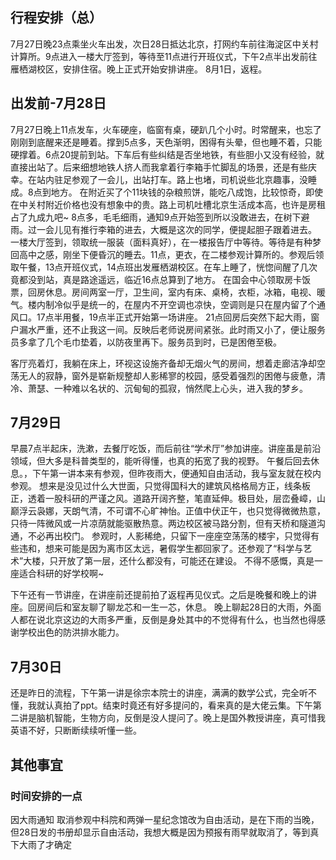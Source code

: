 <div style="display:none;" class="author">
{
    "title": "国科大暑期班-北京五日游",
    "date" : "2025-07-26",
    "weather" : "sunny",
    "description": "心情大概像是朝圣吧",
    "tag" : ["生活","旅行"]
}
</div>

## 行程安排（总）
7月27日晚23点乘坐火车出发，次日28日抵达北京，打网约车前往海淀区中关村计算所。9点进入一楼大厅签到，等待至11点进行开班仪式，下午2点半出发前往雁栖湖校区，安排住宿。晚上正式开始安排讲座。
8月1日，返程。

## 出发前-7月28日
7月27日晚上11点发车，火车硬座，临窗有桌，硬趴几个小时。时常醒来，也忘了刚刚到底醒来还是睡着。撑到5点多，天色渐明，困得有头晕，但也睡不着，只能硬撑着。6点20提前到站。下车后有些纠结是否坐地铁，有些胆小又没有经验，就直接出站了。后来细想地铁人挤人而我拿着行李箱手忙脚乱的场景，还是有些庆幸。在站内驻足参观了一会儿，出站打车。路上也堵，司机说些北京趣事，没睡成。8点到地方。
在附近买了个11块钱的杂粮煎饼，能吃八成饱，比较惊奇，即使在中关村附近价格也没有想象中的贵。路上司机吐槽北京生活成本高，也许是房租占了九成九吧~
8点多，毛毛细雨，通知9点开始签到所以没敢进去，在树下避雨。过一会儿见有推行李箱的进去，大概是这次的同学，便提起胆子跟着进去。
一楼大厅签到，领取统一服装（面料真好），在一楼报告厅中等待。等待是有种梦回高中之感，刚坐下便昏沉的睡去。11点，更衣，在二楼参观计算所的。参观后领取午餐，13点开班仪式，14点班出发雁栖湖校区。在车上睡了，恍惚间醒了几次竟都没到站，真是路途遥远，临近16点总算到了地方。
在国会中心领取房卡饭票，回房休息。房间两室一厅，卫生间，室内有床、桌椅，衣柜，冰箱，电视、暖气。楼内制冷似乎是统一的，在屋内不开空调也凉快，空调则是只在屋内留了个通风口。17点半用餐，19点半正式开始第一场讲座。
21点回房后突然下起大雨，窗户漏水严重，还不止我这一间。反映后老师说房间紧张。此时雨又小了，便让服务员多拿了几个毛巾垫着，以防夜里再下。服务员到时，已是困倦至极。

客厅亮着灯，我躺在床上，环视这设施齐备却无烟火气的房间，想着走廊洁净却空荡无人的寂静，窗外是崭新规整却人影稀寥的校园，感受着强烈的困倦与疲惫，清冷、萧瑟、一种难以名状的、沉甸甸的孤寂，悄然爬上心头，进入我的梦乡。

## 7月29日
早晨7点半起床，洗漱，去餐厅吃饭，而后前往“学术厅”参加讲座。讲座虽是前沿领域，但大多是科普类型的，能听得懂，也真的拓宽了我的视野。
午餐后回去休息。，下午第一讲本来有参观，但昨夜雨大，便通知自由活动，我与室友就在校内参观。
想来是没见过什么大世面，只觉得国科大的建筑风格格局方正，线条板正，透着一股科研的严谨之风。道路开阔齐整，笔直延伸。极目处，层峦叠嶂，山巅浮云袅娜，天朗气清，不可谓不心旷神怡。正值中伏正午，也只觉得微微热意，只待一阵微风或一片凉荫就能驱散热意。两边校区被马路分割，但有天桥和隧道沟通，不必再出校门。
参观时，人影稀绝，只留下一座座空荡荡的楼宇，只觉得有些违和，想来可能是因为离市区太远，暑假学生都回家了。还参观了“科学与艺术”大楼，只开放了第一层，还什么都没有，可能还在建设。
不得不感慨，真是一座适合科研的好学校啊~

下午还有一节讲座，在讲座前还提前拍了返程再见仪式。之后是晚餐和晚上的讲座。回房间后和室友聊了聊龙芯和一生一芯，休息。
晚上聊起28日的大雨，外面人都在说北京这边的大雨多严重，反倒是身处其中的不觉得有什么，也当然也得感谢学校出色的防洪排水能力。

## 7月30日
还是昨日的流程，下午第一讲是徐宗本院士的讲座，满满的数学公式，完全听不懂，我就认真拍了ppt。结束时竟还有好多提问的，看来真的是大佬云集。下午第二讲是脑机智能，生物方向，反倒是没人提问了。晚上是国外教授讲座，真可惜我英语不好，只断断续续听懂一些。















## 其他事宜
### 时间安排的一点
因大雨通知 取消参观中科院和两弹一星纪念馆改为自由活动，是在下雨的当晚，但28日发的书册却显示自由活动，我想大概是因为预报有雨早就取消了，等到真下大雨了才确定